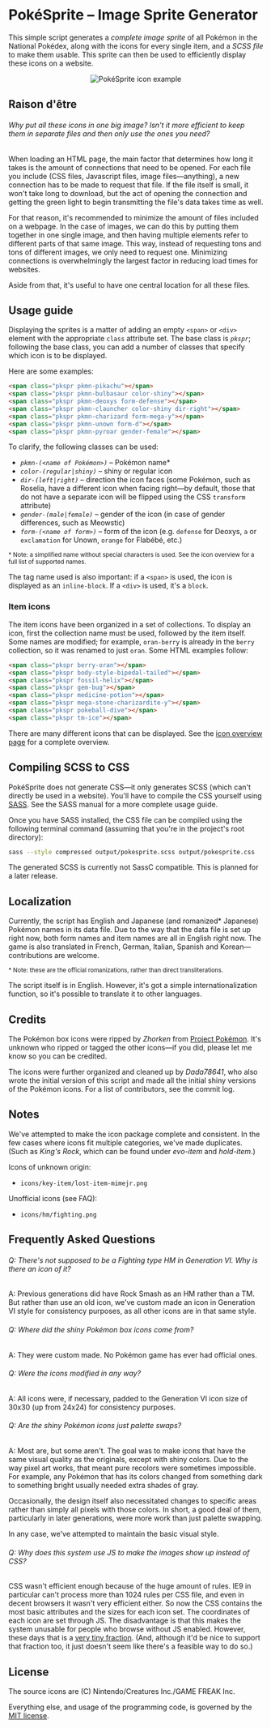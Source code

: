 PokéSprite – Image Sprite Generator
===================================

This simple script generates a *complete image sprite* of all Pokémon in the National Pokédex, along with the icons for every single item, and a *SCSS file* to make them usable. This sprite can then be used to efficiently display these icons on a website.

<p align="center">
  <img src="https://raw.github.com/msikma/pokesprite/master/resources/wiki/pokesprite-banner.png" alt="PokéSprite icon example" />
</p>

Raison d'être
-------------

###### Why put all these icons in one big image? Isn't it more efficient to keep them in separate files and then only use the ones you need?

When loading an HTML page, the main factor that determines how long it takes is the amount of connections that need to be opened. For each file you include (CSS files, Javascript files, image files—anything), a new connection has to be made to request that file. If the file itself is small, it won't take long to download, but the act of opening the connection and getting the green light to begin transmitting the file's data takes time as well.

For that reason, it's recommended to minimize the amount of files included on a webpage. In the case of images, we can do this by putting them together in one single image, and then having multiple elements refer to different parts of that same image. This way, instead of requesting tons and tons of different images, we only need to request one. Minimizing connections is overwhelmingly the largest factor in reducing load times for websites.

Aside from that, it's useful to have one central location for all these files.

Usage guide
-----------

Displaying the sprites is a matter of adding an empty `<span>` or `<div>` element with the appropriate `class` attribute set. The base class is *`pkspr`*; following the base class, you can add a number of classes that specify which icon is to be displayed.

Here are some examples:

```html
<span class="pkspr pkmn-pikachu"></span>
<span class="pkspr pkmn-bulbasaur color-shiny"></span>
<span class="pkspr pkmn-deoxys form-defense"></span>
<span class="pkspr pkmn-clauncher color-shiny dir-right"></span>
<span class="pkspr pkmn-charizard form-mega-y"></span>
<span class="pkspr pkmn-unown form-d"></span>
<span class="pkspr pkmn-pyroar gender-female"></span>
```

To clarify, the following classes can be used:

* *`pkmn-(<name of Pokémon>)`* – Pokémon name*
* *`color-(regular|shiny)`* – shiny or regular icon
* *`dir-(left|right)`* – direction the icon faces (some Pokémon, such as Roselia, have a different icon when facing right—by default, those that do not have a separate icon will be flipped using the CSS `transform` attribute)
* *`gender-(male|female)`* – gender of the icon (in case of gender differences, such as Meowstic)
* *`form-(<name of form>)`* – form of the icon (e.g. `defense` for Deoxys, `a` or `exclamation` for Unown, `orange` for Flabébé, etc.)

<sub>* Note: a simplified name without special characters is used. See the icon overview for a full list of supported names.</sub>

The tag name used is also important: if a `<span>` is used, the icon is displayed as an `inline-block`. If a `<div>` is used, it's a `block`.

### Item icons

The item icons have been organized in a set of collections. To display an icon, first the collection name must be used, followed by the item itself. Some names are modified; for example, `oran-berry` is already in the `berry` collection, so it was renamed to just `oran`. Some HTML examples follow:

```html
<span class="pkspr berry-oran"></span>
<span class="pkspr body-style-bipedal-tailed"></span>
<span class="pkspr fossil-helix"></span>
<span class="pkspr gem-bug"></span>
<span class="pkspr medicine-potion"></span>
<span class="pkspr mega-stone-charizardite-y"></span>
<span class="pkspr pokeball-dive"></span>
<span class="pkspr tm-ice"></span>
```

There are many different icons that can be displayed. See the [icon overview page](#) for a complete overview.

Compiling SCSS to CSS
---------------------

PokéSprite does not generate CSS—it only generates SCSS (which can't directly be used in a website). You'll have to compile the CSS yourself using [SASS](https://github.com/sass/sass). See the SASS manual for a more complete usage guide.

Once you have SASS installed, the CSS file can be compiled using the following terminal command (assuming that you're in the project's root directory):

```bash
sass --style compressed output/pokesprite.scss output/pokesprite.css
```

The generated SCSS is currently not SassC compatible. This is planned for a later release.

Localization
------------

Currently, the script has English and Japanese (and romanized* Japanese) Pokémon names in its data file. Due to the way that the data file is set up right now, both form names and item names are all in English right now. The game is also translated in French, German, Italian, Spanish and Korean—contributions are welcome.

<sub>* Note: these are the official romanizations, rather than direct transliterations.</sub>

The script itself is in English. However, it's got a simple internationalization function, so it's possible to translate it to other languages.

Credits
-------

The Pokémon box icons were ripped by *Zhorken* from [Project Pokémon](http://projectpokemon.org/). It's unknown who ripped or tagged the other icons—if you did, please let me know so you can be credited.

The icons were further organized and cleaned up by *Dada78641*, who also wrote the initial version of this script and made all the initial shiny versions of the Pokémon icons. For a list of contributors, see the commit log.

Notes
-----

We've attempted to make the icon package complete and consistent. In the few cases where icons fit multiple categories, we've made duplicates. (Such as *King's Rock*, which can be found under *evo-item* and *hold-item*.)

Icons of unknown origin:

* `icons/key-item/lost-item-mimejr.png`

Unofficial icons (see FAQ):

* `icons/hm/fighting.png`

Frequently Asked Questions
--------------------------

###### Q: There's not supposed to be a Fighting type HM in Generation VI. Why is there an icon of it?

A: Previous generations did have Rock Smash as an HM rather than a TM. But rather than use an old icon, we've custom made an icon in Generation VI style for consistency purposes, as all other icons are in that same style.

###### Q: Where did the shiny Pokémon box icons come from?

A: They were custom made. No Pokémon game has ever had official ones.

###### Q: Were the icons modified in any way?

A: All icons were, if necessary, padded to the Generation VI icon size of 30x30 (up from 24x24) for consistency purposes.

###### Q: Are the shiny Pokémon icons just palette swaps?

A: Most are, but some aren't. The goal was to make icons that have the same visual quality as the originals, except with shiny colors. Due to the way pixel art works, that meant pure recolors were sometimes impossible. For example, any Pokémon that has its colors changed from something dark to something bright usually needed extra shades of gray.

Occasionally, the design itself also necessitated changes to specific areas rather than simply all pixels with those colors. In short, a good deal of them, particularly in later generations, were more work than just palette swapping.

In any case, we've attempted to maintain the basic visual style.

###### Q: Why does this system use JS to make the images show up instead of CSS?

CSS wasn't efficient enough because of the huge amount of rules. IE9 in particular can't process more than 1024 rules per CSS file, and even in decent browsers it wasn't very efficient either. So now the CSS contains the most basic attributes and the sizes for each icon set. The coordinates of each icon are set through JS. The disadvantage is that this makes the system unusable for people who browse without JS enabled. However, these days that is a [very tiny fraction](https://gds.blog.gov.uk/2013/10/21/how-many-people-are-missing-out-on-javascript-enhancement/). (And, although it'd be nice to support that fraction too, it just doesn't seem like there's a feasible way to do so.)

License
-------

The source icons are (C) Nintendo/Creatures Inc./GAME FREAK Inc.

Everything else, and usage of the programming code, is governed by the [MIT license](http://opensource.org/licenses/MIT).
